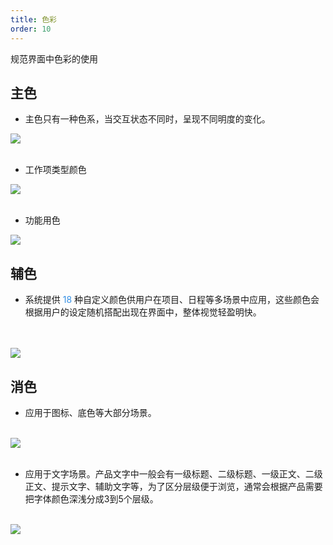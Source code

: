 ```yaml
---
title: 色彩
order: 10
---
```


规范界面中色彩的使用

## 主色

- 主色只有一种色系，当交互状态不同时，呈现不同明度的变化。
<div align=left>
<img src="assets/images/vision/color-primary.png" />
</div>
</br>

- 工作项类型颜色
<div align=left>
<img src="assets/images/vision/color-work-item.png" />
</div>
</br>

- 功能用色
<div align=left>
<img src="assets/images/vision/color-function.png" />
</div>

## 辅色

- 系统提供 <font color=#348fe4>18</font> 种自定义颜色供用户在项目、日程等多场景中应用，这些颜色会根据用户的设定随机搭配出现在界面中，整体视觉轻盈明快。
</br>
</br>
<div align=left>
<img src="assets/images/vision/color-secondary.png" />
</div>

## 消色

- 应用于图标、底色等大部分场景。
</br>
<div align=left>
<img src="assets/images/vision/color-achromatic-icon.png" />
</div>
</br>

- 应用于文字场景。产品文字中一般会有一级标题、二级标题、一级正文、二级正文、提示文字、辅助文字等，为了区分层级便于浏览，通常会根据产品需要把字体颜色深浅分成3到5个层级。
</br>
<div align=left>
<img src="assets/images/vision/color-achromatic-word.png" />
</div>
